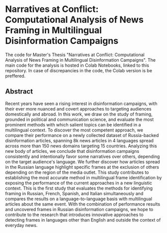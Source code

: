 # Narratives at Conflict: Computational Analysis of News Framing in Multilingual Disinformation Campaigns

The code for Master's Thesis "Narratives at Conflict: Computational Analysis of News Framing in Multilingual Disinformation Campaigns".
The main code for the analysis is hosted in Colab Notebooks, linked to this repository. In case of discrepancies in the code, the Colab version is be preffered.

## Abstract

Recent years have seen a rising interest in disinformation campaigns, with their ever more nuanced and covert approaches to targeting audiences domestically and abroad. In this work, we draw on the study of framing, grounded in political and communication science, and evaluate the most prominent methods with which salient topics can be identified in a multilingual context. To discover the most competent approach, we compare their performance on a newly collected dataset of Russia-backed disinformation articles, spanning 8k news articles in 4 languages spread across more than 150 news domains targeting 15 countries. Analyzing this new body of articles, we conclude that disinformation campaigns consistently and intentionally favor some narratives over others, depending on the target audience's language. We further discover how articles spread in the Russian language highlight specific frames at the exclusion of others depending on the region of the media outlet. This study contributes to establishing the most accurate method in multilingual frame identification by exposing the performance of the current approaches in a new linguistic context. This is the first study that evaluates the methods for identifying framing in Russian, French, Spanish, and Italian simultaneously and compares the results on a language-to-language basis with multilingual articles about the same event. With the combination of performance results and uncovered frames in Russian disinformation campaigns, we hope to contribute to the research that introduces innovative approaches to detecting frames in languages other than English and outside the context of everyday news. 

